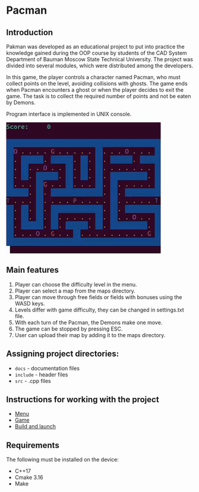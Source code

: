 # Pacman
## Introduction
Pakman was developed as an educational project to put into practice the knowledge gained during the OOP course by students of the CAD System Department of Bauman Moscow State Technical University. The project was divided into several modules, which were distributed among the developers.

In this game, the player controls a character named Pacman, who must collect points on the level, avoiding collisions with ghosts. The game ends when Pacman encounters a ghost or when the player decides to exit the game. 
The task is to collect the required number of points and not be eaten by Demons.

Program interface is implemented in UNIX console.

<img src='https://github.com/GR3gg0Ry/Pacman/blob/main/docs/pacman.gif?raw=true'/>

## Main features

1. Player can choose the difficulty level in the menu.
2. Player can select a map from the maps directory.
3. Player can move through free fields or fields with bonuses using the WASD keys.
4. Levels differ with game difficulty, they can be changed in settings.txt file.
5. With each turn of the Pacman, the Demons make one move.
6. The game can be stopped by pressing ESC.
7. User can upload their map by adding it to the maps directory.

## Assigning project directories:
+ `docs` - documentation files
+ `include` - header files
+ `src` - .cpp files

## Instructions for working with the project
+ [Menu](docs/menu.md)
+ [Game](docs/game.md)
+ [Build and launch](docs/launch.md)

## Requirements
The following must be installed on the device:
+ C++17
+ Cmake 3.16
+ Make
